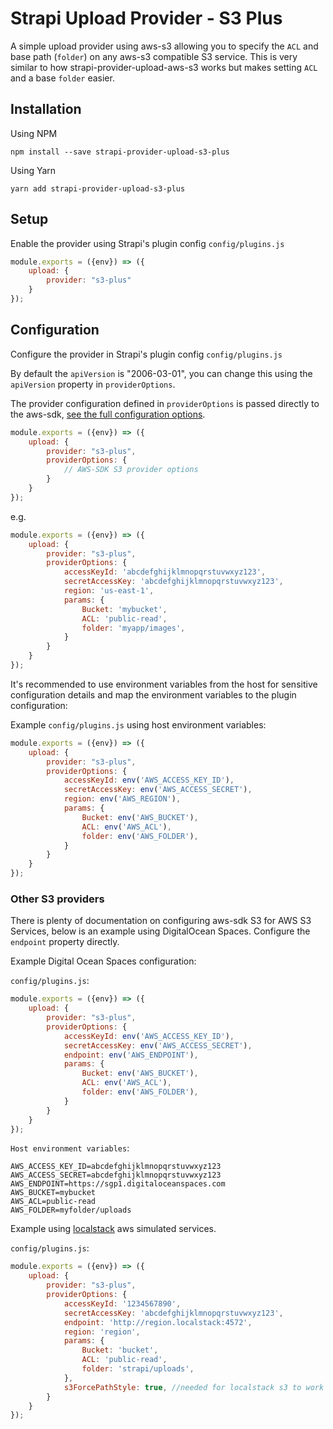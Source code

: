 # Strapi Upload Provider - S3 Plus

A simple upload provider using aws-s3 allowing you to specify the `ACL` and base path (`folder`) on any aws-s3 compatible S3 service.
This is very similar to how strapi-provider-upload-aws-s3 works but makes setting `ACL` and a base `folder` easier.


## Installation

Using NPM
```
npm install --save strapi-provider-upload-s3-plus
```

Using Yarn
```
yarn add strapi-provider-upload-s3-plus
```

## Setup

Enable the provider using Strapi's plugin config `config/plugins.js`

```javascript
module.exports = ({env}) => ({
    upload: {
        provider: "s3-plus"
    }
});
```

## Configuration

Configure the provider in Strapi's plugin config `config/plugins.js`

By default the `apiVersion` is "2006-03-01", you can change this using the `apiVersion` property in `providerOptions`. 

The provider configuration defined in `providerOptions` is passed directly to the aws-sdk, [see the full configuration options](https://docs.aws.amazon.com/AWSJavaScriptSDK/latest/AWS/S3.html#constructor-property).


```javascript
module.exports = ({env}) => ({
    upload: {
        provider: "s3-plus",
        providerOptions: {
            // AWS-SDK S3 provider options
        }
    }
});
```
e.g.
```javascript
module.exports = ({env}) => ({
    upload: {
        provider: "s3-plus",
        providerOptions: {
            accessKeyId: 'abcdefghijklmnopqrstuvwxyz123',
            secretAccessKey: 'abcdefghijklmnopqrstuvwxyz123',
            region: 'us-east-1',
            params: {
                Bucket: 'mybucket',
                ACL: 'public-read',
                folder: 'myapp/images',
            }
        }
    }
});
```

It's recommended to use environment variables from the host for sensitive configuration details and
map the environment variables to the plugin configuration:

Example `config/plugins.js` using host environment variables:
```javascript
module.exports = ({env}) => ({
    upload: {
        provider: "s3-plus",
        providerOptions: {
            accessKeyId: env('AWS_ACCESS_KEY_ID'),
            secretAccessKey: env('AWS_ACCESS_SECRET'),
            region: env('AWS_REGION'),
            params: {
                Bucket: env('AWS_BUCKET'),
                ACL: env('AWS_ACL'),
                folder: env('AWS_FOLDER'),
            }
        }
    }
});
```


### Other S3 providers

There is plenty of documentation on configuring aws-sdk S3 for AWS S3 Services, 
below is an example using DigitalOcean Spaces. Configure the `endpoint` property
directly. 


Example Digital Ocean Spaces configuration:

`config/plugins.js`:
```javascript
module.exports = ({env}) => ({
    upload: {
        provider: "s3-plus",
        providerOptions: {
            accessKeyId: env('AWS_ACCESS_KEY_ID'),
            secretAccessKey: env('AWS_ACCESS_SECRET'),
            endpoint: env('AWS_ENDPOINT'),
            params: {
                Bucket: env('AWS_BUCKET'),
                ACL: env('AWS_ACL'),
                folder: env('AWS_FOLDER'),
            }
        }
    }
});
```
`Host environment variables`:
```dotenv
AWS_ACCESS_KEY_ID=abcdefghijklmnopqrstuvwxyz123
AWS_ACCESS_SECRET=abcdefghijklmnopqrstuvwxyz123
AWS_ENDPOINT=https://sgp1.digitaloceanspaces.com
AWS_BUCKET=mybucket
AWS_ACL=public-read
AWS_FOLDER=myfolder/uploads
```


Example using [localstack](https://github.com/localstack/localstack) aws simulated services.

`config/plugins.js`:
```javascript
module.exports = ({env}) => ({
    upload: {
        provider: "s3-plus",
        providerOptions: {
            accessKeyId: '1234567890',
            secretAccessKey: 'abcdefghijklmnopqrstuvwxyz123',
            endpoint: 'http://region.localstack:4572',
            region: 'region',
            params: {
                Bucket: 'bucket',
                ACL: 'public-read',
                folder: 'strapi/uploads',
            },
            s3ForcePathStyle: true, //needed for localstack s3 to work correctly
        }
    }
});
```
